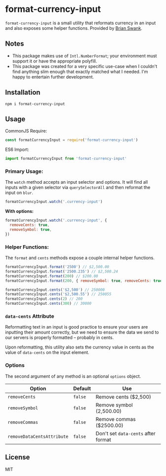 # format-currency-input

`format-currency-input` is a small utility that reformats currency in an input and also exposes some helper functions. Provided by [Brian Swank](https://swank.dev/).

## Notes

- This package makes use of `Intl.NumberFormat`; your environment must support it or have the appropriate polyfill.
- This package was created for a very specific use-case when I couldn't find anything slim enough that exactly matched what I needed. I'm happy to entertain further development.

## Installation

```
npm i format-currency-input
```

## Usage

CommonJS Require:

```js
const formatCurrencyInput = require('format-currency-input')
```

ES6 Import:

```js
import formatCurrencyInput from 'format-currency-input'
```

### Primary Usage:

The `watch` method accepts an input selector and options. It will find all inputs with a given selector via `querySelectorAll` and then reformat the input on `blur`.

```js
formatCurrencyInput.watch('.currency-input')
```

**With options:**

```js
formatCurrencyInput.watch('.currency-input', {
  removeCents: true,
  removeSymbol: true,
})
```

### Helper Functions:

The `format` and `cents` methods expose a couple internal helper functions.

```js
formatCurrencyInput.format('2500') // $2,500.00
formatCurrencyInput.format('2500.235') // $2,500.24
formatCurrencyInput.format(200) // $200.00
formatCurrencyInput.format(200, { removeSymbol: true, removeCents: true }) // 200
```

```js
formatCurrencyInput.cents('$2,500') // 250000
formatCurrencyInput.cents('$2,500.55') // 250055
formatCurrencyInput.cents(2) // 200
formatCurrencyInput.cents(300) // 30000
```

### `data-cents` Attribute

Reformatting text in an input is good practice to ensure your users are inputting their amount correctly, but we need to ensure the data we send to our servers is properly formatted – probably in cents.

Upon reformatting, this utility also sets the currency value in cents as the value of `data-cents` on the input element.

### Options

The second argument of any method is an optional `options` object.

| Option                     | Default | Use                                 |
| -------------------------- | ------- | ----------------------------------- |
| `removeCents`              | `false` | Remove cents (\$2,500)              |
| `removeSymbol`             | `false` | Remove symbol (2,500.00)            |
| `removeCommas`             | `false` | Remove commas (\$2500.00)           |
| `removeDataCentsAttribute` | `false` | Don't set `data-cents` after format |

## License

MIT
